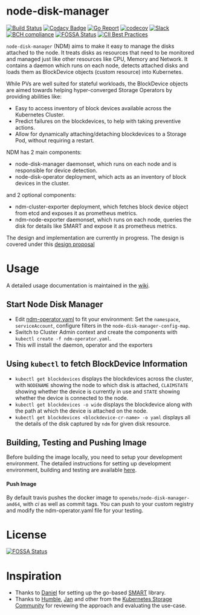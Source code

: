 # node-disk-manager

[![Build Status](https://travis-ci.org/openebs/node-disk-manager.svg?branch=master)](https://travis-ci.org/openebs/node-disk-manager)
[![Codacy Badge](https://api.codacy.com/project/badge/Grade/ea8d7835d7224178af058d98e5dac117)](https://www.codacy.com/app/OpenEBS/node-disk-manager?utm_source=github.com&amp;utm_medium=referral&amp;utm_content=openebs/node-disk-manager&amp;utm_campaign=Badge_Grade)
[![Go Report](https://goreportcard.com/badge/github.com/openebs/node-disk-manager)](https://goreportcard.com/report/github.com/openebs/node-disk-manager)
[![codecov](https://codecov.io/gh/openebs/node-disk-manager/branch/master/graph/badge.svg)](https://codecov.io/gh/openebs/node-disk-manager)
[![Slack](https://img.shields.io/badge/chat!!!-slack-ff1493.svg?style=flat-square)](https://kubernetes.slack.com/messages/openebs)
[![BCH compliance](https://bettercodehub.com/edge/badge/openebs/node-disk-manager?branch=master)](https://bettercodehub.com/results/openebs/node-disk-manager)
[![FOSSA Status](https://app.fossa.io/api/projects/git%2Bgithub.com%2Fopenebs%2Fnode-disk-manager.svg?type=shield)](https://app.fossa.io/projects/git%2Bgithub.com%2Fopenebs%2Fnode-disk-manager?ref=badge_shield)
[![CII Best Practices](https://bestpractices.coreinfrastructure.org/projects/1953/badge)](https://bestpractices.coreinfrastructure.org/projects/1953)

`node-disk-manager` (NDM) aims to make it easy to manage the disks attached to the node. It treats disks as resources that need to be monitored and managed just like other resources like CPU, Memory and Network. It contains a daemon which runs on each node, detects attached disks and loads them as BlockDevice objects (custom resource) into Kubernetes. 

While PVs are well suited for stateful workloads, the BlockDevice objects are aimed towards helping hyper-converged Storage Operators by providing abilities like:
- Easy to access inventory of block devices available across the Kubernetes Cluster.
- Predict failures on the blockdevices, to help with taking preventive actions.
- Allow for dynamically attaching/detaching blockdevices to a Storage Pod, without requiring a restart.

NDM has 2 main components:
- node-disk-manager daemonset, which runs on each node and is responsible for device detection.
- node-disk-operator deployment, which acts as an inventory of block devices in the cluster.

and 2 optional components:
- ndm-cluster-exporter deployment, which fetches block device object from etcd and exposes it as prometheus metrics.
- ndm-node-exporter daemonset, which runs on each node, queries the disk for details like SMART and expose it as prometheus metrics.

The design and implementation are currently in progress. The design is covered under this [design proposal](./docs/design.md)

# Usage
A detailed usage documentation is maintained in the [wiki](https://github.com/openebs/node-disk-manager/wiki).

## Start Node Disk Manager
* Edit [ndm-operator.yaml](./ndm-operator.yaml) to fit your environment: Set the `namespace`, `serviceAccount`, configure filters in the `node-disk-manager-config-map`.
* Switch to Cluster Admin context and create the components with `kubectl create -f ndm-operator.yaml`.
* This will install the daemon, operator and the exporters

## Using `kubectl` to fetch BlockDevice Information
* `kubectl get blockdevices` displays the blockdevices across the cluster, with `NODENAME` showing the node to which disk is attached,
  `CLAIMSTATE` showing whether the device is currently in use and `STATE` showing whether the device is connected to the node.
* `kubectl get blockdevices -o wide` displays the blockdevice along with the path at which the device is attached on the node.
* `kubectl get blockdevices <blockdevice-cr-name> -o yaml` displays all the details of the disk captured by `ndm` for given disk resource.

## Building, Testing and Pushing Image
Before building the image locally, you need to setup your development environment. The detailed instructions for setting up development environment, building and testing are available [here](./docs/developer-setup.md).

#### Push Image
By default travis pushes the docker image to `openebs/node-disk-manager-amd64`, with *ci* as well as commit tags. 
You can push to your custom registry and modify the ndm-operator.yaml file for your testing. 

# License
[![FOSSA Status](https://app.fossa.io/api/projects/git%2Bgithub.com%2Fopenebs%2Fnode-disk-manager.svg?type=large)](https://app.fossa.io/projects/git%2Bgithub.com%2Fopenebs%2Fnode-disk-manager?ref=badge_large)

# Inspiration
* Thanks to [Daniel](https://github.com/dswarbrick) for setting up the go-based [SMART](https://github.com/dswarbrick/smart) library.
* Thanks to [Humble](https://github.com/humblec), [Jan](https://github.com/jsafrane) and other from the [Kubernetes Storage Community](https://github.com/kubernetes-incubator/external-storage/issues/736) for reviewing the approach and evaluating the use-case. 



